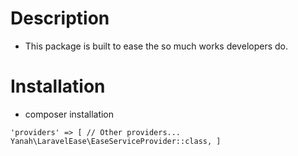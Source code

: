 # Description
- This package is built to ease the so much works developers do. 

# Installation

- composer installation

`
'providers' => [
    // Other providers...
    Yanah\LaravelEase\EaseServiceProvider::class,
]
`

